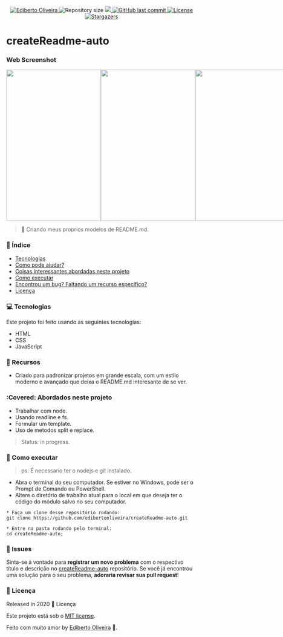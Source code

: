 
<p align="center">	
<a href="https://www.linkedin.com/in/ediberto-b-oliveira-872926178/">
  <img alt="Ediberto Oliveira" src="https://img.shields.io/badge/Author-Ediberto%20Oliveira-blue" />
  </a>
  <img alt="Repository size" src="https://img.shields.io/github/repo-size/edibertooliveira/createReadme-auto?color=blue">

  <a aria-label="Completed" href="https://edibertooliveira.github.io/createReadme-auto">
    <img src="https://img.shields.io/badge/Project-createReadme--auto-blue"></img>
  </a>
  <a href="https://github.com/edibertooliveira/createReadme-auto/commits/master">
    <img alt="GitHub last commit" src="https://img.shields.io/github/last-commit/edibertooliveira/createReadme-auto?color=blue">
  </a> 

  <a href="https://github.com/edibertooliveira/createReadme-auto/master/LICENSE">
    <img alt="License" src="https://img.shields.io/badge/license-MIT-blue">
  </a>
  
   <a href="https://github.com/edibertooliveira/createReadme-auto/stargazers">
    <img alt="Stargazers" src="https://img.shields.io/github/stars/edibertooliveira/createReadme-auto?color=blue">
  </a>
</p>

# createReadme-auto

### Web Screenshot

<div align="center" style="display: flex; flex-direction: 'row'; align-items: 'center';">
   <img src="./.github/Screenshot_1.png" width="250px" height="400px">
   <img src="./.github/Screenshot_2.png" width="250px" height="400px">
   <img src="./.github/Screenshot_3.png" width="250px" height="400px">
</div>

> :rocket: Criando meus proprios modelos de README.md.
### :pushpin: Índice

* [Tecnologias](#computer-Tecnologias)
* [Como pode ajudar?](#rocket-Recursos)
* [Coisas interessantes abordadas neste projeto](#Covered-Abordados-neste-projeto)
* [Como executar](#construction_worker-Como-executar)
* [Encontrou um bug? Faltando um recurso específico?](#bug-issues)
* [Licença](#closed_book-licença)

### :computer: Tecnologias
Este projeto foi feito usando as seguintes tecnologias:
<ul>
  <li>HTML</li><li>CSS</li><li>JavaScript</li>
</ul>

### :rocket: Recursos
<ul>
   <li>Criado para padronizar projetos em grande escala, com um estilo moderno e avançado que deixa o README.md interesante de se ver.</li>
</ul>

### :Covered: Abordados neste projeto
<ul>
<li>Trabalhar com node.</li><li>Usando readline e fs.</li><li>Formular um template.</li><li>Uso de metodos split e replace.</li>
</ul>

> Status: in progress.

### :construction_worker: Como executar

> ps: É necessario ter o nodejs e git instalado.
* Abra o terminal do seu computador. Se estiver no Windows, pode ser o Prompt de Comando ou PowerShell.  
* Altere o diretório de trabalho atual para o local em que deseja ter o código do módulo salvo no seu computador.
```
* Faça um clone desse repositório rodando:
git clone https://github.com/edibertooliveira/createReadme-auto.git

* Entre na pasta rodando pelo terminal: 
cd createReadme-auto;
```
### :bug: Issues
Sinta-se à vontade para **registrar um novo problema** com o respectivo título e descrição no [createReadme-auto](https://github.com/edibertooliveira/createReadme-auto/issues) repositório. Se você já encontrou uma solução para o seu problema, **adoraria revisar sua pull request**!

### :closed_book: Licença
Released in 2020 :closed_book: Licença

Este projeto está sob o [MIT license](https://github.com/edibertooliveira/createReadme-auto/master/LICENSE).

Feito com muito amor by [Ediberto Oliveira](https://github.com/edibertooliveira/) 🚀.


